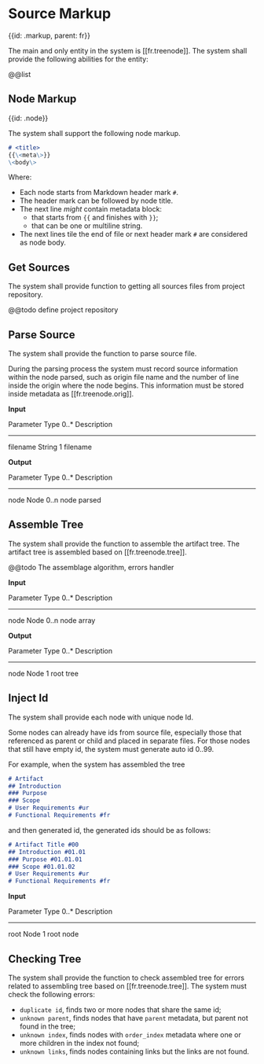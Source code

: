 # Source Markup
{{id: .markup, parent: fr}}

The main and only entity in the system is [[fr.treenode]]. The system shall provide the following abilities for the entity:

@@list

## Node Markup
{{id: .node}}

The system shall support the following node markup.

```markdown
# <title>
{{\<meta\>}}
\<body\>
```

Where:  

- Each node starts from Markdown header mark `#`.
- The header mark can be followed by node title.
- The next line _might_ contain metadata block:
   - that starts from `{{` and finishes with `}}`;
   - that can be one or multiline string.
- The next lines tile the end of file or next header mark `#` are considered as node body.

## Get Sources

The system shall provide function to getting all sources files from project repository.

@@todo define project repository

## Parse Source

The system shall provide the function to parse source file.

During the parsing process the system must record source information within the node parsed, such as origin file name and the number of line inside the origin where the node begins. This information must be stored inside metadata as [[fr.treenode.orig]].

__Input__

Parameter Type   0..* Description
--------- ------ ---- -----------
filename  String 1    filename

__Output__

Parameter Type   0..* Description
--------- ------ ---- -----------
node      Node   0..n node parsed

## Assemble Tree

The system shall provide the function to assemble the artifact tree. The artifact tree is assembled based on [[fr.treenode.tree]].

@@todo The assemblage algorithm, errors handler

__Input__

Parameter Type   0..* Description
--------- ------ ---- -----------
node      Node   0..n node array

__Output__

Parameter Type   0..* Description
--------- ------ ---- -----------
node      Node   1    root tree

## Inject Id

The system shall provide each node with unique node Id.

Some nodes can already have ids from source file, especially those that referenced as parent or child and placed in separate files. For those nodes that still have empty id, the system must generate auto id 0..99.

For example, when the system has assembled the tree

```markdown
# Artifact
## Introduction
### Purpose
### Scope
# User Requirements #ur
# Functional Requirements #fr
```

and then generated id, the generated ids should be as follows:

```markdown
# Artifact Title #00
## Introduction #01.01
### Purpose #01.01.01
### Scope #01.01.02
# User Requirements #ur
# Functional Requirements #fr
```

__Input__

Parameter Type   0..* Description
--------- ------ ---- -----------
root      Node   1    root node

## Checking Tree

The system shall provide the function to check assembled tree for errors related to assembling tree based on [[fr.treenode.tree]]. The system must check the following errors:

- `duplicate id`, finds two or more nodes that share the same id;
- `unknown parent`, finds nodes that have `parent` metadata, but parent not found in the tree;
- `unknown index`, finds nodes with `order_index` metadata where one or more children in the index not found;
- `unknown links`, finds nodes containing links but the links are not found.
